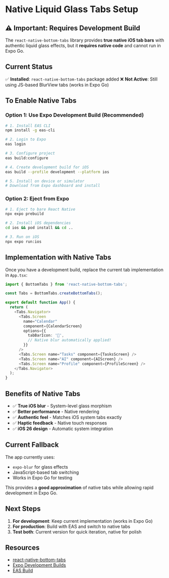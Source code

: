 # Native Liquid Glass Tabs Setup

## ⚠️ Important: Requires Development Build

The `react-native-bottom-tabs` library provides **true native iOS tab bars** with authentic liquid glass effects, but it **requires native code** and cannot run in Expo Go.

## Current Status

✅ **Installed**: `react-native-bottom-tabs` package added
❌ **Not Active**: Still using JS-based BlurView tabs (works in Expo Go)

## To Enable Native Tabs

### Option 1: Use Expo Development Build (Recommended)

```bash
# 1. Install EAS CLI
npm install -g eas-cli

# 2. Login to Expo
eas login

# 3. Configure project
eas build:configure

# 4. Create development build for iOS
eas build --profile development --platform ios

# 5. Install on device or simulator
# Download from Expo dashboard and install
```

### Option 2: Eject from Expo

```bash
# 1. Eject to bare React Native
npx expo prebuild

# 2. Install iOS dependencies
cd ios && pod install && cd ..

# 3. Run on iOS
npx expo run:ios
```

## Implementation with Native Tabs

Once you have a development build, replace the current tab implementation in `App.tsx`:

```typescript
import { BottomTabs } from 'react-native-bottom-tabs';

const Tabs = BottomTabs.createBottomTabs();

export default function App() {
  return (
    <Tabs.Navigator>
      <Tabs.Screen 
        name="Calendar" 
        component={CalendarScreen}
        options={{
          tabBarIcon: '📅',
          // Native blur automatically applied!
        }}
      />
      <Tabs.Screen name="Tasks" component={TasksScreen} />
      <Tabs.Screen name="AI" component={AIScreen} />
      <Tabs.Screen name="Profile" component={ProfileScreen} />
    </Tabs.Navigator>
  );
}
```

## Benefits of Native Tabs

- ✅ **True iOS blur** - System-level glass morphism
- ✅ **Better performance** - Native rendering
- ✅ **Authentic feel** - Matches iOS system tabs exactly
- ✅ **Haptic feedback** - Native touch responses
- ✅ **iOS 26 design** - Automatic system integration

## Current Fallback

The app currently uses:
- `expo-blur` for glass effects
- JavaScript-based tab switching
- Works in Expo Go for testing

This provides a **good approximation** of native tabs while allowing rapid development in Expo Go.

## Next Steps

1. **For development**: Keep current implementation (works in Expo Go)
2. **For production**: Build with EAS and switch to native tabs
3. **Test both**: Current version for quick iteration, native for polish

## Resources

- [react-native-bottom-tabs](https://github.com/okwasniewski/react-native-bottom-tabs)
- [Expo Development Builds](https://docs.expo.dev/develop/development-builds/introduction/)
- [EAS Build](https://docs.expo.dev/build/introduction/)
